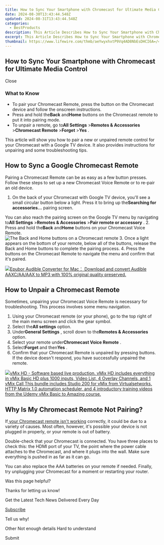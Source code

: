 ```yaml
---
title: How to Sync Your Smartphone with Chromecast for Ultimate Media Control
date: 2024-08-30T13:43:44.548Z
updated: 2024-08-31T13:43:44.548Z
categories:
  - BestProducts
description: This Article Describes How to Sync Your Smartphone with Chromecast for Ultimate Media Control
excerpt: This Article Describes How to Sync Your Smartphone with Chromecast for Ultimate Media Control
thumbnail: https://www.lifewire.com/thmb/aeYwyxhxtP9Vq4AD8NbEsDHCI6A=/400x300/filters:no_upscale():max_bytes(150000):strip_icc():format(webp)/Chromecast-and-Remote-6543c2e37b604a38bd940034ab108a84.jpg
---
```


## How to Sync Your Smartphone with Chromecast for Ultimate Media Control

Close 

###  What to Know

* To pair your Chromecast Remote, press the button on the Chromecast device and follow the onscreen instructions.
* Press and hold the**Back** and**Home** buttons on the Chromecast remote to put it into pairing mode.
* To unpair a remote, go to**All Settings** \>**Remotes & Accessories** \>**Chromecast Remote** \>**Forget** \>**Yes** .

  
 This article will show you how to pair a new or unpaired remote control for your Chromecast with a Google TV device. It also provides instructions for unpairing and some troubleshooting tips.

##  How to Sync a Google Chromecast Remote 

 Pairing a Chromecast Remote can be as easy as a few button presses. Follow these steps to set up a new Chromecast Voice Remote or to re-pair an old device.

1. On the back of your Chromecast with Google TV device, you'll see a small circular button below a light. Press it to bring up the**Searching for accessories...** pairing screen.  
    
 You can also reach the pairing screen on the Google TV menu by navigating to**All Settings** \>**Remotes & Accessories** \>**Pair remote or accessory** .
2. Press and hold the**Back** and**Home** buttons on your Chromecast Voice Remote.  
![The Back and Home buttons on a Chromecast remote](https://www.lifewire.com/thmb/pyvYF_2jvz-kZKnOwQ5hPSO05AQ=/1500x0/filters:no_upscale():max_bytes(150000):strip_icc():format(webp)/Chromecast-remote-back-and-home-a7a135fff1884feda3909776b8dde550.jpg)
3. Once a light appears on the bottom of your remote, below all of the buttons, release the Back and Home buttons to complete the pairing process.
4. Press the buttons on the Chromecast Remote to navigate the menu and confirm that it's paired.

<!-- affiliate ads begin -->
<a href="https://secure.2checkout.com/order/checkout.php?PRODS=4713565&QTY=1&AFFILIATE=108875&CART=1"><img src="https://www.epubor.com/images/uppic/audible-converter-interface.png" border="0">Epubor Audible Converter for Mac： Download and convert Audible AAXC/AA/AAX to MP3 with 100% original quality preserved.</a>
<!-- affiliate ads end -->
##  How to Unpair a Chromecast Remote 

 Sometimes, unpairing your Chromecast Voice Remote is necessary for troubleshooting. This process involves some menu navigation.

1. Using your Chromecast remote (or your phone), go to the top right of the main menu screen and click the gear symbol.
2. Select the**All settings** option.
3. Under**General Settings** , scroll down to the**Remotes & Accessories** option.
4. Select your remote under**Chromecast Voice Remote** .
5. Select**Forget** and then**Yes** .
6. Confirm that your Chromecast Remote is unpaired by pressing buttons. If the device doesn't respond, you have successfully unpaired the remote.

<!-- affiliate ads begin -->
<a href="https://secure.2checkout.com/order/checkout.php?PRODS=4718730&QTY=1&AFFILIATE=108875&CART=1"> <img src="https://secure.avangate.com/images/merchant/ce9a6fb2becc2d235e62b125e9260102/products/copy_vMixCallScreenshot1-large.jpg" border="0">vMix HD - Software based live production. vMix HD includes everything in vMix Basic HD plus 1000 inputs, Video List, 4 Overlay Channels, and 1 vMix Call 
This bundle includes Studio 200 for vMix from Virtualsetworks, HTTP Matrix 1.0 automation scheduler, and 4 introductory training videos from the Udemy vMix Basic to Amazing course. </a>
<!-- affiliate ads end -->
##  Why Is My Chromecast Remote Not Pairing? 

 If[ your Chromecast remote isn't working](https://www.lifewire.com/fix-chromecast-remote-not-working-8659958) correctly, it could be due to a variety of causes. Most often, however, it's possible your device is not plugged in properly, or your remote is out of battery.

 Double-check that your Chromecast is connected. You have three places to check this: the HDMI port of your TV, the point where the power cable attaches to the Chromecast, and where it plugs into the wall. Make sure everything is pushed in as far as it can go.

 You can also replace the AAA batteries on your remote if needed. Finally, try unplugging your Chromecast for a moment or restarting your router.

Was this page helpful?

Thanks for letting us know!

 Get the Latest Tech News Delivered Every Day

[ Subscribe ](https://www.lifewire.com/#) 

Tell us why!

 Other  Not enough details  Hard to understand 

 Submit 

<ins class="adsbygoogle"
     style="display:block"
     data-ad-format="autorelaxed"
     data-ad-client="ca-pub-7571918770474297"
     data-ad-slot="1223367746"></ins>



<ins class="adsbygoogle"
     style="display:block"
     data-ad-client="ca-pub-7571918770474297"
     data-ad-slot="8358498916"
     data-ad-format="auto"
     data-full-width-responsive="true"></ins>


